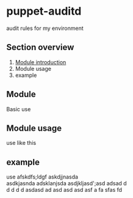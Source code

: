 # puppet-auditd
audit rules for my environment

## Section overview
1. [Module introduction](#module)
2. Module usage
3. example

## Module

Basic use

## Module usage

use like this

## example

use
afskdfs;ldgf
askdjjnasda\
asdkjasnda
adsklanjsda
asdjkljasd';asd
adsad
d\
d
d
d
d
asdasd
ad
asd
asd
asd
asf
a
fa
sfas
fd
